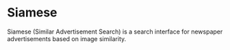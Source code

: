 # Siamese
Siamese (Similar Advertisement Search) is a search interface for newspaper advertisements based on image similarity.




